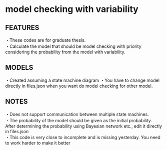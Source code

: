 # model checking with variability

## FEATURES
・These codes are for graduate thesis. <br>
・Calculate the model that should be model checking with priority considering the probability from the model with variability.<br>

## MODELS
・Created assuming a state machine diagram
・You have to change model directly in files.json when you want do model checking for other model.

## NOTES
・Does not support communication between multiple state machines.<br>
・The probability of the model should be given as the initial probability. After determining the probability using Bayesian network etc., edit it directly in files.json<br>
・This code is very close to incomplete and is missing yesterday. You need to work harder to make it better
